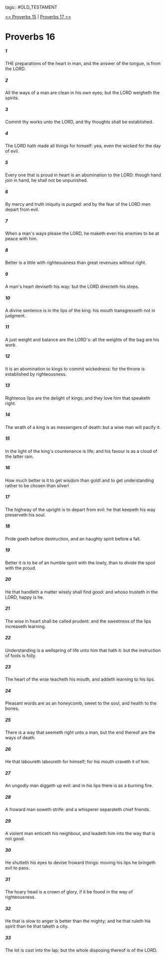 tags:: #OLD_TESTAMENT

[<< Proverbs 15](OLD_TESTAMENT/20_Proverbs/Proverbs_15.md) | [Proverbs 17 >>](OLD_TESTAMENT/20_Proverbs/Proverbs_17.md)

# Proverbs 16

##### 1

THE preparations of the heart in man, and the answer of the tongue, is from the LORD.

##### 2

All the ways of a man are clean in his own eyes; but the LORD weigheth the spirits.

##### 3

Commit thy works unto the LORD, and thy thoughts shall be established.

##### 4

The LORD hath made all things for himself: yea, even the wicked for the day of evil.

##### 5

Every one that is proud in heart is an abomination to the LORD: though hand join in hand, he shall not be unpunished.

##### 6

By mercy and truth iniquity is purged: and by the fear of the LORD men depart from evil.

##### 7

When a man's ways please the LORD, he maketh even his enemies to be at peace with him.

##### 8

Better is a little with righteousness than great revenues without right.

##### 9

A man's heart deviseth his way: but the LORD directeth his steps.

##### 10

A divine sentence is in the lips of the king: his mouth transgresseth not in judgment.

##### 11

A just weight and balance are the LORD's: all the weights of the bag are his work.

##### 12

It is an abomination to kings to commit wickedness: for the throne is established by righteousness.

##### 13

Righteous lips are the delight of kings; and they love him that speaketh right.

##### 14

The wrath of a king is as messengers of death: but a wise man will pacify it.

##### 15

In the light of the king's countenance is life; and his favour is as a cloud of the latter rain.

##### 16

How much better is it to get wisdom than gold! and to get understanding rather to be chosen than silver!

##### 17

The highway of the upright is to depart from evil: he that keepeth his way preserveth his soul.

##### 18

Pride goeth before destruction, and an haughty spirit before a fall.

##### 19

Better it is to be of an humble spirit with the lowly, than to divide the spoil with the proud.

##### 20

He that handleth a matter wisely shall find good: and whoso trusteth in the LORD, happy is he.

##### 21

The wise in heart shall be called prudent: and the sweetness of the lips increaseth learning.

##### 22

Understanding is a wellspring of life unto him that hath it: but the instruction of fools is folly.

##### 23

The heart of the wise teacheth his mouth, and addeth learning to his lips.

##### 24

Pleasant words are as an honeycomb, sweet to the soul, and health to the bones.

##### 25

There is a way that seemeth right unto a man, but the end thereof are the ways of death.

##### 26

He that laboureth laboureth for himself; for his mouth craveth it of him.

##### 27

An ungodly man diggeth up evil: and in his lips there is as a burning fire.

##### 28

A froward man soweth strife: and a whisperer separateth chief friends.

##### 29

A violent man enticeth his neighbour, and leadeth him into the way that is not good.

##### 30

He shutteth his eyes to devise froward things: moving his lips he bringeth evil to pass.

##### 31

The hoary head is a crown of glory, if it be found in the way of righteousness.

##### 32

He that is slow to anger is better than the mighty; and he that ruleth his spirit than he that taketh a city.

##### 33

The lot is cast into the lap; but the whole disposing thereof is of the LORD.
